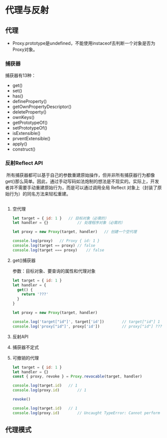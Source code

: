 # 代理与反射



## 代理

- Proxy.prototype是undefined，不能使用instaceof去判断一个对象是否为Proxy对象。



### 捕获器

捕获器有13种：

- get()
- set()
- has()
- defineProperty()
- getOwnPropertyDescriptor()
- deleteProperty()
- ownKeys()
- getPrototypeOf()
- setPrototypeOf()
- isExtensible()
- prventExtensible()
- apply()
- construct()



### 反射Reflect API 

​	所有捕获器都可以基于自己的参数重建原始操作，但并非所有捕获器行为都像 get()那么简单。因此，通过手动写码如法炮制的想法是不现实的。实际上，开发者并不需要手动重建原始行为，而是可以通过调用全局 Reflect 对象上（封装了原始行为）的同名方法来轻松重建。

```javascript
```





1. 空代理

   ```js
   let target = { id: 1 }	// 目标对象（必需的）
   let handler = {}				// 处理程序对象（必需的）
   
   let proxy = new Proxy(target, handler)	// 创建一个空代理
   
   console.log(proxy)	// Proxy { id: 1 }
   console.log(target == proxy)	// false
   console.log(target === proxy)	// false
   ```

   

2. get()捕获器

   参数：目标对象、要查询的属性和代理对象

   ```javascript
   let target = { id: 1 }
   let handler = {
     get() {
       return '???'
     }
   }
   
   let proxy = new Proxy(target, handler)
   
   console.log('target["id"]', target['id'])		// target["id"] 1
   console.log('proxy["id"]', proxy['id'])			// proxy["id"] ???
   ```

   

3. 反射API

4. 捕获器不定式

5. 可撤销的代理

   ```javascript
   let target = { id: 1 }
   let handler = {}
   const { proxy, revoke } = Proxy.revocable(target, handler)
   
   console.log(target.id)	// 1
   console.log(proxy.id)		// 1
   
   revoke()
   
   console.log(target.id)	// 1
   console.log(proxy.id)		// Uncaught TypeError: Cannot perform 'get' on a proxy that has been revoked
   ```





## 代理模式

